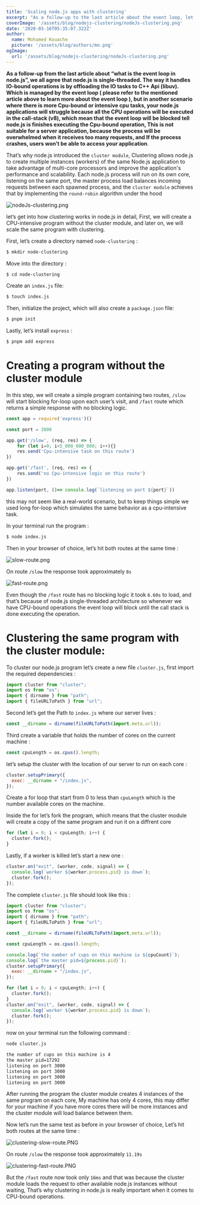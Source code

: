 ```yaml
---
title: 'Scaling node.js apps with clustering'
excerpt: "As a follow-up to the last article about the event loop, let's go deeper into how to scale node.js apps with clustering."
coverImage: '/assets/blog/nodejs-clustering/nodeJs-clustering.png'
date: '2020-03-16T05:35:07.322Z'
author:
  name: Mohamed Kouache
  picture: '/assets/blog/authors/mo.png'
ogImage:
  url: '/assets/blog/nodejs-clustering/nodeJs-clustering.png'
---
```



**As a follow-up from the last article about “what is the event loop in node.js”, we all agree that node.js is single-threaded. The way it handles IO-bound operations is by offloading the IO tasks to C++ Api (libuv). Which is managed by the event loop ( please refer to the mentioned article above to learn more about the event loop ), but in another scenario where there is more Cpu-bound or intensive cpu tasks, your node.js applications will struggle because all the CPU operations will be executed in the call-stack (v8), which mean that the event loop will be blocked tell node.js is finishes executing the Cpu-bound operation, This is not suitable for a server application, because the process will be overwhelmed when it receives too many requests, and If the process crashes, users won’t be able to access your application**.

That’s why node.js introduced the `cluster module`, Clustering allows node.js to create multiple instances (workers) of the same Node.js application to take advantage of multi-core processors and improve the application's performance and scalability. Each node.js process will run on its own core, listening on the same port, the master process load balances incoming requests between each  spawned process, and the `cluster module` achieves that by implementing the `round-robin` algorithm under the hood

![nodeJs-clustering.png](/assets/blog/nodejs-clustering/nodeJs-clustering.png)

let’s get into how clustering works in node.js in detail, First, we will create a CPU-intensive program without the cluster module, and later on, we will scale the same program with clustering.

First, let’s create a directory named  `node-clustering` :

```bash
$ mkdir node-clustering
```

Move into the directory :

```bash
$ cd node-clustering
```

Create an `index.js` file:

```bash
$ touch index.js
```

Then, initialize the project, which will also create a `package.json` file:

```bash
$ pnpm init
```

Lastly, let’s install `express` : 

```bash
$ pnpm add express
```

# Creating a program without the cluster module

In this step, we will create a simple program containing two routes, `/slow` will start blocking for-loop upon each user’s visit, and `/fast` route which returns a simple response with no blocking logic.

```javascript
const app = require('express')()

const port = 3000

app.get('/slow', (req, res) => {
    for (let i=0; i<5_000_000_000; i++){}
    res.send('Cpu-intensive task on this route')
})

app.get('/fast', (req, res) => {
    res.send('no Cpu-intensive logic on this route')
})

app.listen(port, ()=> console.log(`listening on port ${port}`))
```

this may not seem like a real-world scenario, but to keep things simple we used long for-loop which simulates the same behavior as a cpu-intensive task.

In your terminal run the program :

```bash
$ node index.js
```

Then in your browser of choice, let’s hit both routes at the same time :

![slow-route.png](/assets/blog/nodejs-clustering/slow-route.png)

On route `/slow` the response took approximately `8s`

![fast-route.png](/assets/blog/nodejs-clustering/fast-route.png)

Even though the `/fast` route has no blocking logic it took `6.60s` to load, and that’s because of node.js single-threaded architecture so whenever we have CPU-bound operations the event loop will block until the call stack is done executing the operation.

# Clustering the same program with the cluster module:

To cluster our node.js program let’s create a new file `cluster.js`, first import the required dependencies :

```javascript
import cluster from "cluster";
import os from "os";
import { dirname } from "path";
import { fileURLToPath } from "url";
```

Second let’s get the Path to `index.js`  where our server lives :

```javascript
const __dirname = dirname(fileURLToPath(import.meta.url));
```

Third create a variable that holds the number of cores on the current machine :

```javascript
const cpuLength = os.cpus().length;
```

let’s setup the cluster with the location of our server to run on each core :

```javascript
cluster.setupPrimary({
  exec: __dirname + "/index.js",
});
```

Create a for loop that start from 0 to less than `cpuLength` which is the number available cores on the machine.

Inside the for let’s fork the program, which means that the cluster module will create a copy of the same program and run it on a diffrent core

```javascript
for (let i = 0; i < cpuLength; i++) {
  cluster.fork();
}
```

Lastly, if a worker is killed let’s start a new one :

```javascript
cluster.on("exit", (worker, code, signal) => {
  console.log(`worker ${worker.process.pid} is down`);
  cluster.fork();
});
```

The complete `cluster.js` file should look like this :

```javascript
import cluster from "cluster";
import os from "os";
import { dirname } from "path";
import { fileURLToPath } from "url";

const __dirname = dirname(fileURLToPath(import.meta.url));

const cpuLength = os.cpus().length;

console.log(`the number of cups on this machine is ${cpuCount}`);
console.log(`the master pid=${process.pid}`);
cluster.setupPrimary({
  exec: __dirname + "/index.js",
});

for (let i = 0; i < cpuLength; i++) {
  cluster.fork();
}
cluster.on("exit", (worker, code, signal) => {
  console.log(`worker ${worker.process.pid} is down`);
  cluster.fork();
});
```

now on your terminal run the following command :

```bash
node cluster.js

the number of cups on this machine is 4
the master pid=17292
listening on port 3000
listening on port 3000
listening on port 3000
listening on port 3000
```

After running the program the cluster module creates 4 instances of the same program on each core, My machine has only 4 cores, this may differ for your machine if you have more cores there will be more instances and the cluster module will load balance between them.

Now let’s run the same test as before in your browser of choice, Let’s hit both routes at the same time :

![clustering-slow-route.PNG](/assets/blog/nodejs-clustering/clustering-slow-route.png)

On route `/slow` the response took approximately `11.19s` 

![clustering-fast-route.PNG](/assets/blog/nodejs-clustering/clustering-fast-route.png)

But the `/fast` route now took only `16ms`  and that was because the cluster module loads the request to other available node.js instances without waiting, That’s why clustering in node.js is really important when it comes to CPU-bound operations.
